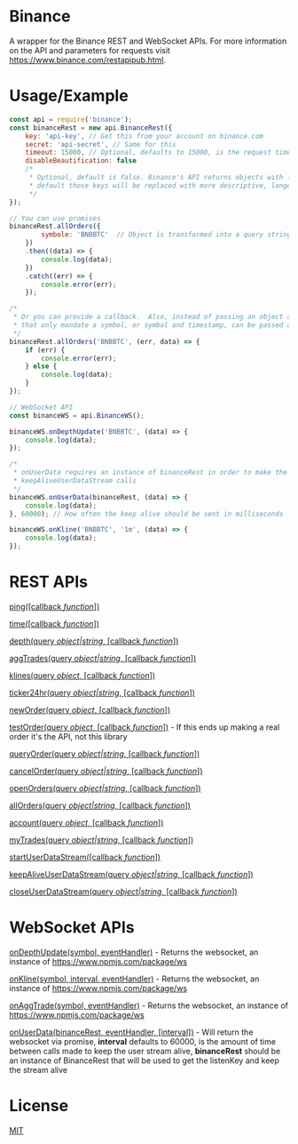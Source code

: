 # Binance
A wrapper for the Binance REST and WebSocket APIs.  For more information on the API and parameters for requests visit https://www.binance.com/restapipub.html.

# Usage/Example

```js
const api = require('binance');
const binanceRest = new api.BinanceRest({
    key: 'api-key', // Get this from your account on binance.com
    secret: 'api-secret', // Same for this
    timeout: 15000, // Optional, defaults to 15000, is the request time out in milliseconds
    disableBeautification: false
    /*
     * Optional, default is false. Binance's API returns objects with lots of one letter keys.  By
     * default those keys will be replaced with more descriptive, longer ones.
     */
});

// You can use promises
binanceRest.allOrders({
        symbole: 'BNBBTC'  // Object is transformed into a query string, timestamp is automatically added
    })
    .then((data) => {
        console.log(data);
    })
    .catch((err) => {
        console.error(err);
    });

/*
 * Or you can provide a callback.  Also, instead of passing an object as the query, routes
 * that only mandate a symbol, or symbol and timestamp, can be passed a string.
 */
binanceRest.allOrders('BNBBTC', (err, data) => {
    if (err) {
        console.error(err);
    } else {
        console.log(data);
    }
});

// WebSocket API
const binanceWS = api.BinanceWS();

binanceWS.onDepthUpdate('BNBBTC', (data) => {
    console.log(data);
});

/*
 * onUserData requires an instance of binanceRest in order to make the necessary startUserDataStream and  
 * keepAliveUserDataStream calls
 */
binanceWS.onUserData(binanceRest, (data) => {
    console.log(data);
}, 60000); // How often the keep alive should be sent in milliseconds

binanceWS.onKline('BNBBTC', '1m', (data) => {
    console.log(data);
});
```

#  REST APIs

[ping([callback _function_])](https://www.binance.com/restapipub.html#user-content-test-connectivity)

[time([callback _function_])](https://www.binance.com/restapipub.html#user-content-check-server-time)

[depth(query _object|string_, [callback _function_])](https://www.binance.com/restapipub.html#user-content-order-book)

[aggTrades(query _object|string_, [callback _function_])](https://www.binance.com/restapipub.html#user-content-compressedaggregate-trades-list)

[klines(query _object_, [callback _function_])](https://www.binance.com/restapipub.html#user-content-klinecandlesticks)

[ticker24hr(query _object|string_, [callback _function_])](https://www.binance.com/restapipub.html#user-content-24hr-ticker-price-change-statistics)

[newOrder(query _object_, [callback _function_])](https://www.binance.com/restapipub.html#user-content-new-order--signed)

[testOrder(query _object_, [callback _function_])](https://www.binance.com/restapipub.html#user-content-test-new-order-signed) - If this ends up making a real order it's the API, not this library

[queryOrder(query _object|string_, [callback _function_])](https://www.binance.com/restapipub.html#user-content-query-order-signed)

[cancelOrder(query _object|string_, [callback _function_])](https://www.binance.com/restapipub.html#user-content-cancel-order-signed)

[openOrders(query _object|string_, [callback _function_])](https://www.binance.com/restapipub.html#user-content-current-open-orders-signed)

[allOrders(query _object|string_, [callback _function_])](https://www.binance.com/restapipub.html#user-content-all-orders-signed)

[account(query _object_, [callback _function_])](https://www.binance.com/restapipub.html#user-content-account-information-signed)

[myTrades(query _object|string_, [callback _function_])](https://www.binance.com/restapipub.html#user-content-account-trade-list-signed)

[startUserDataStream([callback _function_])](https://www.binance.com/restapipub.html#user-content-start-user-data-stream-api-key)

[keepAliveUserDataStream(query _object|string_, [callback _function_])](https://www.binance.com/restapipub.html#user-content-keepalive-user-data-stream-api-key)

[closeUserDataStream(query _object|string_, [callback _function_])](https://www.binance.com/restapipub.html#user-content-close-user-data-stream-api-key)

# WebSocket APIs

[onDepthUpdate(symbol, eventHandler)](https://www.binance.com/restapipub.html#depth-wss-endpoint) - Returns the websocket, an instance of https://www.npmjs.com/package/ws

[onKline(symbol, interval, eventHandler)](https://www.binance.com/restapipub.html#kline-wss-endpoint) - Returns the websocket, an instance of https://www.npmjs.com/package/ws

[onAggTrade(symbol, eventHandler)](https://www.binance.com/restapipub.html#trades-wss-endpoint) - Returns the websocket, an instance of https://www.npmjs.com/package/ws

[onUserData(binanceRest, eventHandler, [interval])](https://www.binance.com/restapipub.html#user-wss-endpoint) - Will return the websocket via promise, **interval** defaults to 60000, is the amount of time between calls made to keep the user stream alive, **binanceRest** should be an instance of BinanceRest that will be used to get the listenKey and keep the stream alive

# License
[MIT](LICENSE)